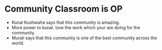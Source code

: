 # Community Classroom is OP

- Kunal Kushwaha says that this community is amazing.
- More power to kunal. love the work which your are doing for the community.
- Murali says that this community is one of the best community across the world.
